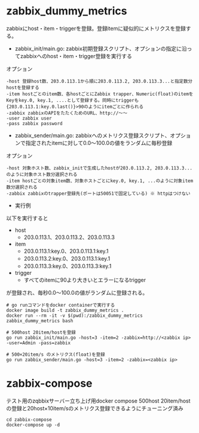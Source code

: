 # zabbix_dummy_metrics

zabbixにhost・item・triggerを登録。登録itemに疑似的にメトリクスを登録する。


- zabbix_init/main.go: zabbix初期登録スクリプト、オプションの指定に沿ってzabbixへのhost・item・trigger登録を実行する

オプション

```
-host 登録host数、203.0.113.1から順に203.0.113.2, 203.0.113.3...と指定数分hostを登録する
-item hostごとのitem数、各hostごとにZabbix trapper、Numeric(float)のitemをKeyをkey.0, key.1, ....として登録する。同時にtriggerも{203.0.113.1:key.0.last()}>90のようにitemごとに作られる
-zabbix zabbixのAPIをたたくためのURL、http://～～
-user zabbix user
-pass zabbix password
```

- zabbix_sender/main.go: zabbixへのメトリクス登録スクリプト、オプションで指定されたitemに対して0.0～100.0の値をランダムに毎秒登録

オプション

```
-host 対象ホスト数、zabbix_initで生成したhostが203.0.113.2, 203.0.113.3...のように対象ホスト数分選択される
-item hostごとの対象item数、対象ホストごとにkey.0, key.1, ...のように対象item数分選択される
-zabbix zabbixのtrapper登録先(ポートは50051で固定している) ※ httpはつけない
```



- 実行例

以下を実行すると

- host
    - 203.0.113.1、203.0.113.2、203.0.113.3
- item
    - 203.0.113.1:key.0、203.0.113.1:key.1
    - 203.0.113.2:key.0、203.0.113.1:key.1
    - 203.0.113.3:key.0、203.0.113.3:key.1
- trigger
    - すべてのitemに90より大きいとエラーになるtrigger

が登録され、毎秒0.0～100.0の値がランダムに登録される。

```
# go runコマンドをdocker containerで実行する
docker image build -t zabbix_dummy_metrics .
docker run --rm -it -v $(pwd):/zabbix_dummy_metrics zabbix_dummy_metrics bash

# 500host 20item/hostを登録
go run zabbix_init/main.go -host=3 -item=2 -zabbix=http://<zabbix ip> -user=Admin -pass=zabbix

# 500×20item/s のメトリクス(float)を登録
go run zabbix_sender/main.go -host=3 -item=2 -zabbix=<zabbix ip>
```


# zabbix-compose

テスト用のzqbbixサーバー立ち上げ用docker compose
500host 20item/hostの登録と20host×10item/sのメトリクス登録できるようにチューニング済み


```
cd zabbix-compose
docker-compose up -d
```


